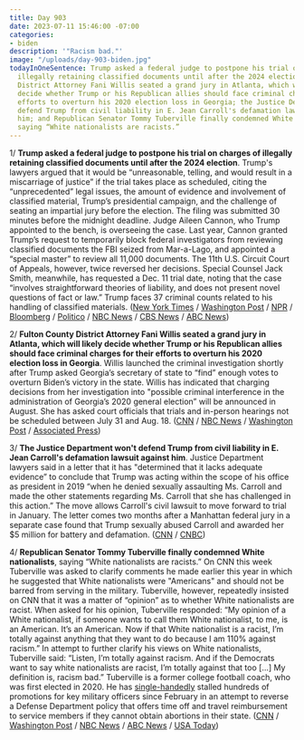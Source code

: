 ```yaml
---
title: Day 903
date: 2023-07-11 15:46:00 -07:00
categories:
- biden
description: '"Racism bad."'
image: "/uploads/day-903-biden.jpg"
todayInOneSentence: Trump asked a federal judge to postpone his trial on charges of
  illegally retaining classified documents until after the 2024 election; Fulton County
  District Attorney Fani Willis seated a grand jury in Atlanta, which will likely
  decide whether Trump or his Republican allies should face criminal charges for their
  efforts to overturn his 2020 election loss in Georgia; the Justice Department won't
  defend Trump from civil liability in E. Jean Carroll's defamation lawsuit against
  him; and Republican Senator Tommy Tuberville finally condemned White nationalists,
  saying “White nationalists are racists.”
---
```


1/ **Trump asked a federal judge to postpone his trial on charges of illegally retaining classified documents until after the 2024 election**. Trump's lawyers argued that it would be “unreasonable, telling, and would result in a miscarriage of justice” if the trial takes place as scheduled, citing the “unprecedented” legal issues, the amount of evidence and involvement of classified material, Trump’s presidential campaign, and the challenge of seating an impartial jury before the election. The filing was submitted 30 minutes before the midnight deadline. Judge Aileen Cannon, who Trump appointed to the bench, is overseeing the case. Last year, Cannon granted Trump’s request to temporarily block federal investigators from reviewing classified documents the FBI seized from Mar-a-Lago, and appointed a “special master” to review all 11,000 documents. The 11th U.S. Circuit Court of Appeals, however, twice reversed her decisions. Special Counsel Jack Smith, meanwhile, has requested a Dec. 11 trial date, noting that the case “involves straightforward theories of liability, and does not present novel questions of fact or law.” Trump faces 37 criminal counts related to his handling of classified materials. ([New York Times](https://www.nytimes.com/2023/07/11/us/politics/trump-documents-trial-postponement.html) / [Washington Post](https://www.washingtonpost.com/national-security/2023/07/11/trump-seeks-trial-delay/) / [NPR](https://www.npr.org/2023/07/11/1186926582/trump-asks-the-judge-to-delay-the-start-of-his-classified-documents-trial) / [Bloomberg](https://www.bloomberg.com/news/articles/2023-07-11/trump-seeks-to-postpone-setting-a-trial-date-in-documents-case?sref=MIBMEEoj) / [Politico](https://www.politico.com/news/2023/07/11/trump-classified-documents-trial-date-2024-00105565) / [NBC News](https://www.nbcnews.com/politics/politics-news/trumps-lawyers-oppose-starting-classified-docs-trial-december-rcna93572) / [CBS News](https://www.cbsnews.com/news/trump-federal-trial-delay-2024-election/) / [ABC News](https://abcnews.go.com/US/trump-seeks-lengthy-delay-classified-docs-trial-citing/story?id=101053240))

2/ **Fulton County District Attorney Fani Willis seated a grand jury in Atlanta, which will likely decide whether Trump or his Republican allies should face criminal charges for their efforts to overturn his 2020 election loss in Georgia**. Willis launched the criminal investigation shortly after Trump asked Georgia’s secretary of state to “find” enough votes to overturn Biden’s victory in the state. Willis has indicated that charging decisions from her investigation into "possible criminal interference in the administration of Georgia’s 2020 general election” will be announced in August. She has asked court officials that trials and in-person hearings not be scheduled between July 31 and Aug. 18. ([CNN](https://www.cnn.com/2023/07/11/politics/fulton-county-grand-jury-selection/index.html) / [NBC News](https://www.nbcnews.com/politics/donald-trump/georgia-grand-juries-impaneled-trump-probe-decision-looms-rcna93711) / [Washington Post](https://www.washingtonpost.com/nation/2023/07/11/trump-grand-jury-fulton-county-georgia/) / [Associated Press](https://apnews.com/article/trump-georgia-election-investigation-grand-jury-0cfd32492da81697879b8c8ac00f8c83))

3/ **The Justice Department won't defend Trump from civil liability in E. Jean Carroll's defamation lawsuit against him**. Justice Department lawyers said in a letter that it has "determined that it lacks adequate evidence” to conclude that Trump was acting within the scope of his office as president in 2019 “when he denied sexually assaulting Ms. Carroll and made the other statements regarding Ms. Carroll that she has challenged in this action.” The move allows Carroll's civil lawsuit to move forward to trial in January. The letter comes two months after a Manhattan federal jury in a separate case found that Trump sexually abused Carroll and awarded her $5 million for battery and defamation. ([CNN](https://www.cnn.com/2023/07/11/politics/trump-carroll-justice-department-immunity/index.html) / [CNBC](https://www.cnbc.com/2023/07/11/doj-trump-in-carroll-rape-defamation-case.html))

4/ **Republican Senator Tommy Tuberville finally condemned White nationalists**, saying “White nationalists are racists.” On CNN this week Tuberville was asked to clarify comments he made earlier this year in which he suggested that White nationalists were "Americans" and should not be barred from serving in the military. Tuberville, however, repeatedly insisted on CNN that it was a matter of “opinion” as to whether White nationalists are racist. When asked for his opinion, Tuberville responded: “My opinion of a White nationalist, if someone wants to call them White nationalist, to me, is an American. It’s an American. Now if that White nationalist is a racist, I’m totally against anything that they want to do because I am 110% against racism.” In attempt to further clarify his views on White nationalists, Tuberville said: “Listen, I’m totally against racism. And if the Democrats want to say white nationalists are racist, I’m totally against that too [...] My definition is, racism bad.” Tuberville is a former college football coach, who was first elected in 2020. He has [single-handedly](https://whatthefuckjusthappenedtoday.com/2023/07/10/day-902/#3-a-retired-college-football-coach-t) stalled hundreds of promotions for key military officers since February in an attempt to reverse a Defense Department policy that offers time off and travel reimbursement to service members if they cannot obtain abortions in their state. ([CNN](https://www.cnn.com/2023/07/11/politics/tommy-tuberville-white-nationalism-cnntv/index.html) / [Washington Post](https://www.washingtonpost.com/politics/2023/07/11/tuberville-military-racists-white-nationalist/) / [NBC News](https://www.nbcnews.com/politics/congress/gop-sen-tommy-tuberville-disputes-defining-white-nationalists-racist-rcna93599) / [ABC News](https://abcnews.go.com/Politics/tommy-tuberville-triples-claim-white-nationalists-unfairly-labeled/story?id=101095697) / [USA Today](https://www.usatoday.com/story/news/politics/2023/07/11/senate-tommy-tuberville-white-nationalists-military/70402570007/))

